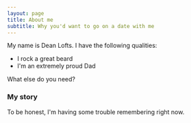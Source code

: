 ```yaml
---
layout: page
title: About me
subtitle: Why you'd want to go on a date with me
---
```


My name is Dean Lofts. I have the following qualities:

- I rock a great beard
- I'm an extremely proud Dad

What else do you need?

### My story

To be honest, I'm having some trouble remembering right now.
